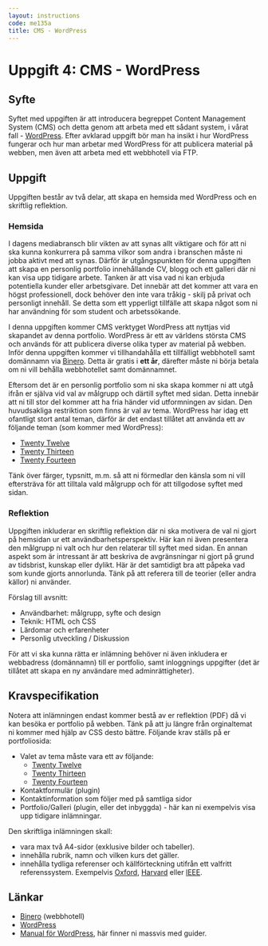 ```yaml
---
layout: instructions
code: me135a
title: CMS - WordPress
---
```


# Uppgift 4: CMS - WordPress

## Syfte

Syftet med uppgiften är att introducera begreppet Content Management System (CMS) och detta genom att arbeta med ett sådant system, i vårat fall - [WordPress][wordpress]. Efter avklarad uppgift bör man ha insikt i hur WordPress fungerar och hur man arbetar med WordPress för att publicera material på webben, men även att arbeta med ett webbhotell via FTP.

## Uppgift

Uppgiften består av två delar, att skapa en hemsida med WordPress och en skriftlig reflektion.

### Hemsida

I dagens mediabransch blir vikten av att synas allt viktigare och för att ni ska kunna konkurrera på samma vilkor som andra i branschen måste ni jobba aktivt med att synas. Därför är utgångspunkten för denna uppgiften att skapa en personlig portfolio innehållande CV, blogg och ett galleri där ni kan visa upp tidigare arbete. Tanken är att visa vad ni kan erbjuda potentiella kunder eller arbetsgivare. Det innebär att det kommer att vara en högst professionell, dock behöver den inte vara tråkig - skilj på privat och personligt innehåll. Se detta som ett ypperligt tillfälle att skapa något som ni har användning för som student och arbetssökande.

I denna uppgiften kommer CMS verktyget WordPress att nyttjas vid skapandet av denna portfolio. WordPress är ett av världens största CMS och används för att publicera diverse olika typer av material på webben. Inför denna uppgiften kommer vi tillhandahålla ett tillfälligt webbhotell samt domännamn via [Binero][binero]. Detta är gratis i __ett år__, därefter måste ni börja betala om ni vill behålla webbhotellet samt domännamnet.

Eftersom det är en personlig portfolio som ni ska skapa kommer ni att utgå ifrån er själva vid val av målgrupp och därtill syftet med sidan. Detta innebär att ni till stor del kommer att ha fria händer vid utformningen av sidan. Den huvudsakliga restriktion som finns är val av tema. WordPress har idag ett ofantligt stort antal teman, därför är det endast tillåtet att använda ett av följande teman (som kommer med WordPress):

* [Twenty Twelve][twentytwelve]
* [Twenty Thirteen][twentythirteen]
* [Twenty Fourteen][twentyfourteen]

Tänk över färger, typsnitt, m.m. så att ni förmedlar den känsla som ni vill eftersträva för att tilltala vald målgrupp och för att tillgodose syftet med sidan.

### Reflektion

Uppgiften inkluderar en skriftlig reflektion där ni ska motivera de val ni gjort på hemsidan ur ett användbarhetsperspektiv. Här kan ni även presentera den målgrupp ni valt och hur den relaterar till syftet med sidan. En annan aspekt som är intressant är att beskriva de avgränsningar ni gjort på grund av tidsbrist, kunskap eller dylikt. Här är det samtidigt bra att påpeka vad som kunde gjorts annorlunda. Tänk på att referera till de teorier (eller andra källor) ni använder.

Förslag till avsnitt:

* Användbarhet: målgrupp, syfte och design
* Teknik: HTML och CSS
* Lärdomar och erfarenheter
* Personlig utveckling / Diskussion

För att vi ska kunna rätta er inlämning behöver ni även inkludera er webbadress (domännamn) till er portfolio, samt inloggnings uppgifter (det är tillåtet att skapa en ny användare med adminrättigheter).

## Kravspecifikation

Notera att inlämningen endast kommer bestå av er reflektion (PDF) då vi kan besöka er portfolio på webben. Tänk på att ju längre från orginaltemat ni kommer med hjälp av CSS desto bättre. Följande krav ställs på er portfoliosida:

* Valet av tema måste vara ett av följande:
    * [Twenty Twelve][twentytwelve]
    * [Twenty Thirteen][twentythirteen]
    * [Twenty Fourteen][twentyfourteen]
* Kontaktformulär (plugin)
* Kontaktinformation som följer med på samtliga sidor
* Portfolio/Galleri (plugin, eller det inbyggda) - här kan ni exempelvis visa upp tidigare inlämningar.

Den skriftliga inlämningen skall:

* vara max två A4-sidor (exklusive bilder och tabeller).
* innehålla rubrik, namn och vilken kurs det gäller.
* innehålla tydliga referenser och källförteckning utifrån ett valfritt referenssystem. Exempelvis [Oxford][oxford], [Harvard][harvard] eller [IEEE][ieee].

## Länkar

* [Binero][binero] (webbhotell)
* [WordPress][wordpress]
* [Manual för WordPress][codex], här finner ni massvis med guider.


[binero]: http://www.binero.se/
[wordpress]: http://wordpress.org/
[codex]: http://codex.wordpress.org/
[ieee]: http://www.ieee.org/documents/ieeecitationref.pdf
[oxford]: http://www.ub.umu.se/skriva/skriva-referenser/referenser-oxford
[harvard]: http://www.ub.umu.se/skriva/skriva-referenser/referenser-harvard
[twentytwelve]: http://wordpress.org/themes/twentytwelve
[twentythirteen]: http://wordpress.org/themes/twentythirteen
[twentyfourteen]: http://wordpress.org/themes/twentyfourteen
